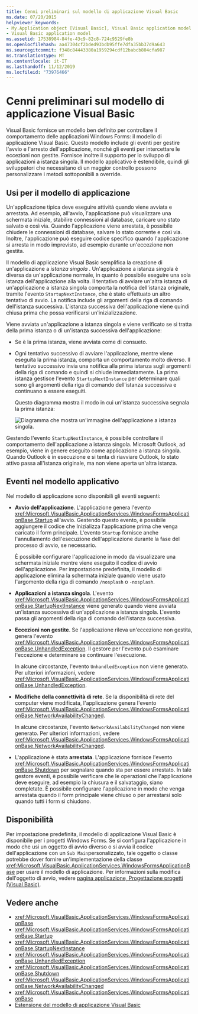```yaml
---
title: Cenni preliminari sul modello di applicazione Visual Basic
ms.date: 07/20/2015
helpviewer_keywords:
- My.Application object [Visual Basic], Visual Basic application model
- Visual Basic application model
ms.assetid: 17538984-84fe-43c9-82c8-724c9529fe8b
ms.openlocfilehash: aa47304cf2bded93bdb95ffe7dfa35bb37d9a643
ms.sourcegitcommit: f348c84443380a1959294cdf12babcb804cfa987
ms.translationtype: MT
ms.contentlocale: it-IT
ms.lasthandoff: 11/12/2019
ms.locfileid: "73976466"
---
```

# <a name="overview-of-the-visual-basic-application-model"></a>Cenni preliminari sul modello di applicazione Visual Basic

Visual Basic fornisce un modello ben definito per controllare il comportamento delle applicazioni Windows Forms: il modello di applicazione Visual Basic. Questo modello include gli eventi per gestire l'avvio e l'arresto dell'applicazione, nonché gli eventi per intercettare le eccezioni non gestite. Fornisce inoltre il supporto per lo sviluppo di applicazioni a istanza singola. Il modello applicativo è estendibile, quindi gli sviluppatori che necessitano di un maggior controllo possono personalizzare i metodi sottoponibili a override.  
  
## <a name="uses-for-the-application-model"></a>Usi per il modello di applicazione  

 Un'applicazione tipica deve eseguire attività quando viene avviata e arrestata. Ad esempio, all'avvio, l'applicazione può visualizzare una schermata iniziale, stabilire connessioni al database, caricare uno stato salvato e così via. Quando l'applicazione viene arrestata, è possibile chiudere le connessioni di database, salvare lo stato corrente e così via. Inoltre, l'applicazione può eseguire codice specifico quando l'applicazione si arresta in modo imprevisto, ad esempio durante un'eccezione non gestita.  
  
 Il modello di applicazione Visual Basic semplifica la creazione di un'applicazione a *istanza singola* . Un'applicazione a istanza singola è diversa da un'applicazione normale, in quanto è possibile eseguire una sola istanza dell'applicazione alla volta. Il tentativo di avviare un'altra istanza di un'applicazione a istanza singola comporta la notifica dell'istanza originale, tramite l'evento `StartupNextInstance`, che è stato effettuato un altro tentativo di avvio. La notifica include gli argomenti della riga di comando dell'istanza successiva. L'istanza successiva dell'applicazione viene quindi chiusa prima che possa verificarsi un'inizializzazione.  
  
 Viene avviata un'applicazione a istanza singola e viene verificato se si tratta della prima istanza o di un'istanza successiva dell'applicazione:  
  
- Se è la prima istanza, viene avviata come di consueto.  
  
- Ogni tentativo successivo di avviare l'applicazione, mentre viene eseguita la prima istanza, comporta un comportamento molto diverso. Il tentativo successivo invia una notifica alla prima istanza sugli argomenti della riga di comando e quindi si chiude immediatamente. La prima istanza gestisce l'evento `StartupNextInstance` per determinare quali sono gli argomenti della riga di comando dell'istanza successiva e continuano a essere eseguiti.  
  
     Questo diagramma mostra il modo in cui un'istanza successiva segnala la prima istanza:  
  
     ![Diagramma che mostra un'immagine dell'applicazione a istanza singola.](./media/overview-of-the-visual-basic-application-model/single-instance-application.gif)  
  
 Gestendo l'evento `StartupNextInstance`, è possibile controllare il comportamento dell'applicazione a istanza singola. Microsoft Outlook, ad esempio, viene in genere eseguito come applicazione a istanza singola. Quando Outlook è in esecuzione e si tenta di riavviare Outlook, lo stato attivo passa all'istanza originale, ma non viene aperta un'altra istanza.  
  
## <a name="events-in-the-application-model"></a>Eventi nel modello applicativo  

 Nel modello di applicazione sono disponibili gli eventi seguenti:  
  
- **Avvio dell'applicazione**. L'applicazione genera l'evento <xref:Microsoft.VisualBasic.ApplicationServices.WindowsFormsApplicationBase.Startup> all'avvio. Gestendo questo evento, è possibile aggiungere il codice che Inizializza l'applicazione prima che venga caricato il form principale. L'evento `Startup` fornisce anche l'annullamento dell'esecuzione dell'applicazione durante la fase del processo di avvio, se necessario.  
  
     È possibile configurare l'applicazione in modo da visualizzare una schermata iniziale mentre viene eseguito il codice di avvio dell'applicazione. Per impostazione predefinita, il modello di applicazione elimina la schermata iniziale quando viene usato l'argomento della riga di comando `/nosplash` o `-nosplash`.  
  
- **Applicazioni a istanza singola**. L'evento <xref:Microsoft.VisualBasic.ApplicationServices.WindowsFormsApplicationBase.StartupNextInstance> viene generato quando viene avviata un'istanza successiva di un'applicazione a istanza singola. L'evento passa gli argomenti della riga di comando dell'istanza successiva.  
  
- **Eccezioni non gestite**. Se l'applicazione rileva un'eccezione non gestita, genera l'evento <xref:Microsoft.VisualBasic.ApplicationServices.WindowsFormsApplicationBase.UnhandledException>. Il gestore per l'evento può esaminare l'eccezione e determinare se continuare l'esecuzione.  
  
     In alcune circostanze, l'evento `UnhandledException` non viene generato. Per ulteriori informazioni, vedere <xref:Microsoft.VisualBasic.ApplicationServices.WindowsFormsApplicationBase.UnhandledException>.  
  
- **Modifiche della connettività di rete**. Se la disponibilità di rete del computer viene modificata, l'applicazione genera l'evento <xref:Microsoft.VisualBasic.ApplicationServices.WindowsFormsApplicationBase.NetworkAvailabilityChanged>.  
  
     In alcune circostanze, l'evento `NetworkAvailabilityChanged` non viene generato. Per ulteriori informazioni, vedere <xref:Microsoft.VisualBasic.ApplicationServices.WindowsFormsApplicationBase.NetworkAvailabilityChanged>.  
  
- L'applicazione è stata **arrestata**. L'applicazione fornisce l'evento <xref:Microsoft.VisualBasic.ApplicationServices.WindowsFormsApplicationBase.Shutdown> per segnalare quando sta per essere arrestato. In tale gestore eventi, è possibile verificare che le operazioni che l'applicazione deve eseguire, ad esempio la chiusura e il salvataggio, siano completate. È possibile configurare l'applicazione in modo che venga arrestata quando il form principale viene chiuso o per arrestarsi solo quando tutti i form si chiudono.  
  
## <a name="availability"></a>Disponibilità  

 Per impostazione predefinita, il modello di applicazione Visual Basic è disponibile per i progetti Windows Forms. Se si configura l'applicazione in modo che usi un oggetto di avvio diverso o si avvia il codice dell'applicazione con un `Sub Main`personalizzato, tale oggetto o classe potrebbe dover fornire un'implementazione della classe <xref:Microsoft.VisualBasic.ApplicationServices.WindowsFormsApplicationBase> per usare il modello di applicazione. Per informazioni sulla modifica dell'oggetto di avvio, vedere [pagina applicazione, Progettazione progetti (Visual Basic)](/visualstudio/ide/reference/application-page-project-designer-visual-basic).  
  
## <a name="see-also"></a>Vedere anche

- <xref:Microsoft.VisualBasic.ApplicationServices.WindowsFormsApplicationBase>
- <xref:Microsoft.VisualBasic.ApplicationServices.WindowsFormsApplicationBase.Startup>
- <xref:Microsoft.VisualBasic.ApplicationServices.WindowsFormsApplicationBase.StartupNextInstance>
- <xref:Microsoft.VisualBasic.ApplicationServices.WindowsFormsApplicationBase.UnhandledException>
- <xref:Microsoft.VisualBasic.ApplicationServices.WindowsFormsApplicationBase.Shutdown>
- <xref:Microsoft.VisualBasic.ApplicationServices.WindowsFormsApplicationBase.NetworkAvailabilityChanged>
- <xref:Microsoft.VisualBasic.ApplicationServices.WindowsFormsApplicationBase>
- [Estensione del modello di applicazione Visual Basic](../../../visual-basic/developing-apps/customizing-extending-my/extending-the-visual-basic-application-model.md)
